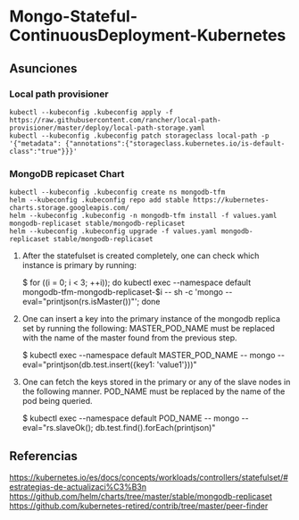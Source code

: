 # Mongo-Stateful-ContinuousDeployment-Kubernetes

## Asunciones

### Local path provisioner

```
kubectl --kubeconfig .kubeconfig apply -f https://raw.githubusercontent.com/rancher/local-path-provisioner/master/deploy/local-path-storage.yaml
kubectl --kubeconfig .kubeconfig patch storageclass local-path -p '{"metadata": {"annotations":{"storageclass.kubernetes.io/is-default-class":"true"}}}'
```
### MongoDB repicaset Chart
```
kubectl --kubeconfig .kubeconfig create ns mongodb-tfm
helm --kubeconfig .kubeconfig repo add stable https://kubernetes-charts.storage.googleapis.com/
helm --kubeconfig .kubeconfig -n mongodb-tfm install -f values.yaml mongodb-replicaset stable/mongodb-replicaset
helm --kubeconfig .kubeconfig upgrade -f values.yaml mongodb-replicaset stable/mongodb-replicaset
```

1. After the statefulset is created completely, one can check which instance is primary by running:

    $ for ((i = 0; i < 3; ++i)); do kubectl exec --namespace default mongodb-tfm-mongodb-replicaset-$i -- sh -c 'mongo --eval="printjson(rs.isMaster())"'; done

2. One can insert a key into the primary instance of the mongodb replica set by running the following:
    MASTER_POD_NAME must be replaced with the name of the master found from the previous step.

    $ kubectl exec --namespace default MASTER_POD_NAME -- mongo --eval="printjson(db.test.insert({key1: 'value1'}))"

3. One can fetch the keys stored in the primary or any of the slave nodes in the following manner.
    POD_NAME must be replaced by the name of the pod being queried.

    $ kubectl exec --namespace default POD_NAME -- mongo --eval="rs.slaveOk(); db.test.find().forEach(printjson)"


## Referencias

https://kubernetes.io/es/docs/concepts/workloads/controllers/statefulset/#estrategias-de-actualizaci%C3%B3n
https://github.com/helm/charts/tree/master/stable/mongodb-replicaset
https://github.com/kubernetes-retired/contrib/tree/master/peer-finder
